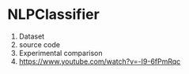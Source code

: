 # NLPClassifier


1. Dataset
2. source code
3. Experimental comparison
4. https://www.youtube.com/watch?v=-I9-6fPmRqc
